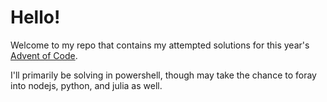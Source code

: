 # Hello!
Welcome to my repo that contains my attempted solutions for this year's [Advent of Code](https://adventofcode.com/2020).

I'll primarily be solving in powershell, though may take the chance to foray into nodejs, python, and julia as well.